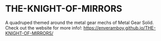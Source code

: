 # THE-KNIGHT-OF-MIRRORS
A quadruped themed around the metal gear mechs of Metal Gear Solid. Check out the website for more info!: https://enveramboy.github.io/THE-KNIGHT-OF-MIRRORS/
